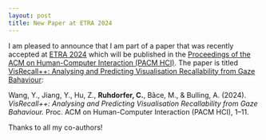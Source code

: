 ```yaml
---
layout: post
title: New Paper at ETRA 2024
---
```


I am pleased to announce that I am part of a paper that was recently accepted at [ETRA 2024](https://etra.acm.org/2024/) which will be published in the [Proceedings of the ACM on Human-Computer Interaction (PACM HCI)](https://dl.acm.org/journal/pacmhci/).
The paper is titled [VisRecall++: Analysing and Predicting Visualisation Recallability from Gaze Bahaviour](https://www.perceptualui.org/publications/wang24_etra/):

Wang, Y., Jiang, Y., Hu, Z., **Ruhdorfer, C.**, Bâce, M., & Bulling, A. (2024). *VisRecall++:
Analysing and Predicting Visualisation Recallability from Gaze Bahaviour.* Proc. ACM on
Human-Computer Interaction (PACM HCI), 1–11.

Thanks to all my co-authors!
